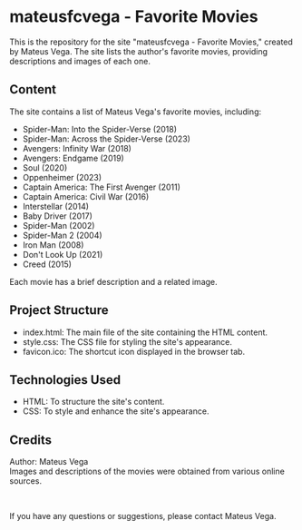 <h1>mateusfcvega - Favorite Movies</h1>
<p>This is the repository for the site "mateusfcvega - Favorite Movies," created by Mateus Vega. The site lists the author's favorite movies, providing descriptions and images of each one.</p>

<h2>Content</h2>
<p>The site contains a list of Mateus Vega's favorite movies, including:</p>

<ul>
    <li>Spider-Man: Into the Spider-Verse (2018)</li>
    <li>Spider-Man: Across the Spider-Verse (2023)</li>
    <li>Avengers: Infinity War (2018)</li>
    <li>Avengers: Endgame (2019)</li>
    <li>Soul (2020)</li>
    <li>Oppenheimer (2023)</li>
    <li>Captain America: The First Avenger (2011)</li>
    <li>Captain America: Civil War (2016)</li>
    <li>Interstellar (2014)</li>
    <li>Baby Driver (2017)</li>
    <li>Spider-Man (2002)</li>
    <li>Spider-Man 2 (2004)</li>
    <li>Iron Man (2008)</li>
    <li>Don't Look Up (2021)</li>
    <li>Creed (2015)</li>
</ul>
<p>Each movie has a brief description and a related image.</p>

<h2>Project Structure</h2>

<ul>
    <li>index.html: The main file of the site containing the HTML content.</li>
    <li>style.css: The CSS file for styling the site's appearance.</li>
    <li>favicon.ico: The shortcut icon displayed in the browser tab.</li>
</ul>

<h2>Technologies Used</h2>

<ul>
    <li>HTML: To structure the site's content.</li>
    <li>CSS: To style and enhance the site's appearance.</li>
</ul>


<h2>Credits</h2>
<p>Author: Mateus Vega<br>
Images and descriptions of the movies were obtained from various online sources.</p>
<br>
<p>If you have any questions or suggestions, please contact Mateus Vega.</p>
